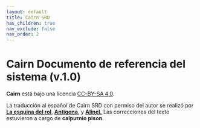 ```yaml
---
layout: default
title: Cairn SRD
has_children: true
nav_exclude: false
nav_order: 2
---
```


# Cairn Documento de referencia del sistema (v.1.0)

<p></p>

**Cairn** está bajo una licencia [CC-BY-SA 4.0](https://creativecommons.org/licenses/by-sa/4.0/).

La traducción al español de Cairn SRD con permiso del autor se realizó por [**La esquina del rol**](https://twitter.com/laesquinadelrol), [**Antigona**](https://twitter.com/Antigona_404),  y [**Alinel.**](https://ailinel.itch.io/) Las correcciones del texto estuvieron a cargo de **calpurnio pison**.
